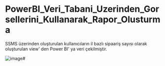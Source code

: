# PowerBI_Veri_Tabani_Uzerinden_Gorsellerini_Kullanarak_Rapor_Olusturma
SSMS üzerinden oluşturulan kullanıcıların il bazlı sipaariş sayısı olarak oluşturulan view' den Power BI' ya veri çekilmiştir. 

![image](https://github.com/elifzgnrl/PowerBI_Veri_Tabani_Uzerinden_Gorsellerini_Kullanarak_Rapor_Olusturma/assets/90255753/1f60bfdc-f00b-4850-b3c3-e6c5351f2d48)# 
